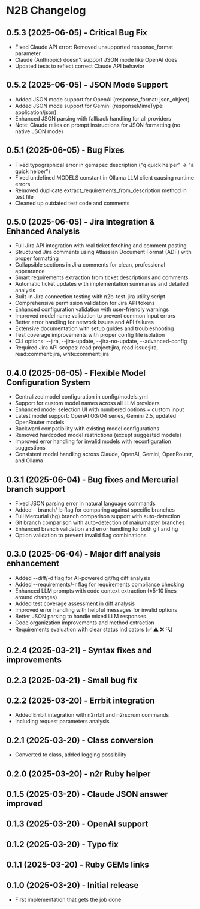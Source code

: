 # N2B Changelog

## 0.5.3 (2025-06-05) - Critical Bug Fix
- Fixed Claude API error: Removed unsupported response_format parameter
- Claude (Anthropic) doesn't support JSON mode like OpenAI does
- Updated tests to reflect correct Claude API behavior

## 0.5.2 (2025-06-05) - JSON Mode Support
- Added JSON mode support for OpenAI (response_format: json_object)
- Added JSON mode support for Gemini (responseMimeType: application/json)
- Enhanced JSON parsing with fallback handling for all providers
- Note: Claude relies on prompt instructions for JSON formatting (no native JSON mode)

## 0.5.1 (2025-06-05) - Bug Fixes
- Fixed typographical error in gemspec description ("q quick helper" → "a quick helper")
- Fixed undefined MODELS constant in Ollama LLM client causing runtime errors
- Removed duplicate extract_requirements_from_description method in test file
- Cleaned up outdated test code and comments

## 0.5.0 (2025-06-05) - Jira Integration & Enhanced Analysis
- Full Jira API integration with real ticket fetching and comment posting
- Structured Jira comments using Atlassian Document Format (ADF) with proper formatting
- Collapsible sections in Jira comments for clean, professional appearance
- Smart requirements extraction from ticket descriptions and comments
- Automatic ticket updates with implementation summaries and detailed analysis
- Built-in Jira connection testing with n2b-test-jira utility script
- Comprehensive permission validation for Jira API tokens
- Enhanced configuration validation with user-friendly warnings
- Improved model name validation to prevent common input errors
- Better error handling for network issues and API failures
- Extensive documentation with setup guides and troubleshooting
- Test coverage improvements with proper config file isolation
- CLI options: --jira, --jira-update, --jira-no-update, --advanced-config
- Required Jira API scopes: read:project:jira, read:issue:jira, read:comment:jira, write:comment:jira

## 0.4.0 (2025-06-05) - Flexible Model Configuration System
- Centralized model configuration in config/models.yml
- Support for custom model names across all LLM providers
- Enhanced model selection UI with numbered options + custom input
- Latest model support: OpenAI O3/O4 series, Gemini 2.5, updated OpenRouter models
- Backward compatibility with existing model configurations
- Removed hardcoded model restrictions (except suggested models)
- Improved error handling for invalid models with reconfiguration suggestions
- Consistent model handling across Claude, OpenAI, Gemini, OpenRouter, and Ollama

## 0.3.1 (2025-06-04) - Bug fixes and Mercurial branch support
- Fixed JSON parsing error in natural language commands
- Added --branch/-b flag for comparing against specific branches
- Full Mercurial (hg) branch comparison support with auto-detection
- Git branch comparison with auto-detection of main/master branches
- Enhanced branch validation and error handling for both git and hg
- Option validation to prevent invalid flag combinations

## 0.3.0 (2025-06-04) - Major diff analysis enhancement
- Added --diff/-d flag for AI-powered git/hg diff analysis
- Added --requirements/-r flag for requirements compliance checking
- Enhanced LLM prompts with code context extraction (±5-10 lines around changes)
- Added test coverage assessment in diff analysis
- Improved error handling with helpful messages for invalid options
- Better JSON parsing to handle mixed LLM responses
- Code organization improvements and method extraction
- Requirements evaluation with clear status indicators (✅ ⚠️ ❌ 🔍)

## 0.2.4 (2025-03-21) - Syntax fixes and improvements

## 0.2.3 (2025-03-21) - Small bug fix

## 0.2.2 (2025-03-20) - Errbit integration
- Added Errbit integration with n2rrbit and n2rscrum commands
- Including request parameters analysis

## 0.2.1 (2025-03-20) - Class conversion
- Converted to class, added logging possibility

## 0.2.0 (2025-03-20) - n2r Ruby helper

## 0.1.5 (2025-03-20) - Claude JSON answer improved

## 0.1.3 (2025-03-20) - OpenAI support

## 0.1.2 (2025-03-20) - Typo fix

## 0.1.1 (2025-03-20) - Ruby GEMs links

## 0.1.0 (2025-03-20) - Initial release
- First implementation that gets the job done
